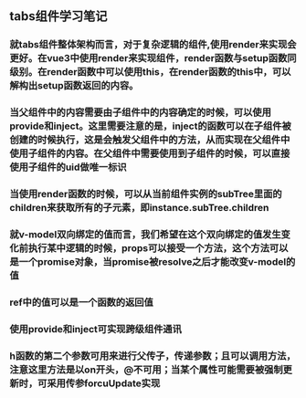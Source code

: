 ## tabs组件学习笔记

### 就tabs组件整体架构而言，对于复杂逻辑的组件,使用render来实现会更好。在vue3中使用render来实现组件，render函数与setup函数同级别。在render函数中可以使用this，在render函数的this中，可以解构出setup函数返回的内容。

### 当父组件中的内容需要由子组件中的内容确定的时候，可以使用provide和inject。这里需要注意的是，inject的函数可以在子组件被创建的时候执行，这是会触发父组件中的方法，从而实现在父组件中使用子组件的内容。在父组件中需要使用到子组件的时候，可以直接使用子组件的uid做唯一标识

### 当使用render函数的时候，可以从当前组件实例的subTree里面的children来获取所有的子元素，即instance.subTree.children

### 就v-model双向绑定的值而言，我们希望在这个双向绑定的值发生变化前执行某中逻辑的时候，props可以接受一个方法，这个方法可以是一个promise对象，当promise被resolve之后才能改变v-model的值

### ref中的值可以是一个函数的返回值

### 使用provide和inject可实现跨级组件通讯

### h函数的第二个参数可用来进行父传子，传递参数；且可以调用方法，注意这里方法是以on开头，@不可用；当某个属性可能需要被强制更新时，可采用传参forcuUpdate实现
